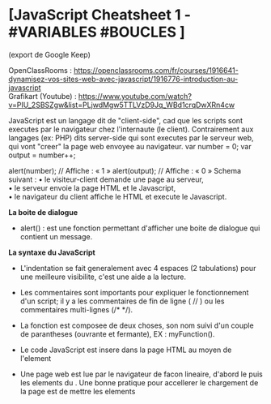 # [JavaScript Cheatsheet 1 - #VARIABLES #BOUCLES   ]

(export de Google Keep) 

OpenClassRooms : https://openclassrooms.com/fr/courses/1916641-dynamisez-vos-sites-web-avec-javascript/1916776-introduction-au-javascript  
Grafikart (Youtube) :  https://www.youtube.com/watch?v=PIU_2SBSZgw&list=PLjwdMgw5TTLVzD9Jq_WBd1crqDwXRn4cw  



JavaScript est un langage dit de "client-side", cad que les scripts sont executes par le navigateur chez l'internaute (le client). Contrairement aux langages (ex: PHP) dits server-side qui sont executes par le serveur web, qui vont "creer" la page web envoyee au navigateur. 
var number = 0;
var output = number++;

alert(number); // Affiche : « 1 »
alert(output); // Affiche : « 0 »
Schema suivant : 
• le visiteur-client demande une page au serveur,  
• le serveur envoie la page HTML et le Javascript,  
• le navigateur du client affiche le HTML et execute le Javascript.  

__La boite de dialogue__
- alert() : est une fonction permettant d'afficher une boite de dialogue qui contient un message.

__La syntaxe du JavaScript__

- L'indentation se fait generalement avec 4 espaces (2 tabulations) pour une meilleure visibilite, c'est une aide a la lecture.

- Les commentaires sont importants pour expliquer le fonctionnement d'un script; il y a les commentaires de fin de ligne ( // ) ou les commentaires multi-lignes (/*   */).

 - La fonction est composee de deux choses, son nom suivi d'un couple de parantheses (ouvrante et fermante), EX : myFunction().

 - Le code JavaScript est insere dans la page HTML au moyen de l'element <script>, qui contient un attribut "type" servant a indiquer le type de langage que l'on va utiliser.

 - Le JavaScript externe : il est conseille d'ecrire le code JavaScript dans un fichier externe, portant l'extension ".js", il est ensuite appelle depuis la page Web au moyen de l'element <script> et de son attribut src=" " qui contient l'URL du fichier .js . 
EX:     <script src="hello.js"></script>

- Une page web est lue par le navigateur de facon lineaire, d'abord le <head> puis les elements du <body>. Une bonne pratique pour accellerer le chargement de la page est de mettre les elements <script> juste avant la fermeture de l'element <body>, afin d'etre charge en dernier.

## LES #VARIABLES 

- Une fois declaree, va servir a stocker des donnees (une valeur). Le nom d'une variable ne peut contenir que des cara teres alphanumeriques (A-Z, 0-9, _ et $ sont acceptes). Attention: le nom ne peut pas commencer par un chiffre et et ne peut etre utilise de mots cles utilises par JavaScript, cad les "mots reserves" (sauf si par exemple "var_", combine a un autre caractere). 

- le mot cle "var" indique qu'on va declarer une variable, ensuite il n'est plus necessaire de l'utiliser pour cette variable-la et on peut y stocker ce qu'on veut. 

- le signe "=" sert a attribuer une valeur a la variable. Lorsqu'on affecte une valeur a une variable, c'est *l'affectation*. 
EX:                                          var myVariable = 5.5;

-  Il est possible de declarer plusieurs variables a la suivre avec 1 seul mot cle "var", il suffit alors de mettre une virgule (,) apres l'affectation de chacune et finir par le point virgule (;). EX:
var	 maVariableAlpha = 2,	
	 maVariableBeta = maVariableAlpha + 3,
	 maVariableGamma = maVariableAlpha + maVariableBeta;

__Types de variables__ 

• Type numerique (alias *number*) : tout comme les autres langages, le JavaScript reconnait plusieurs ecritures pour les nombres, comme l'ecriture decimale (ex: var numiber = 5.5; ) ou l'ecriture scientifique (ex: var number 3.65e+5;) ou encore l'ecriture hexadecimale (var number = 0x391;).  

• Chaines de caracteres (alias *string*) : represente n'importe quel texte. 
On peut l'assigner de deux facons, avec des guillemets " "; ou avec des apostrophes ' ';
Lorsqu'on met une variable nombre en string, elle devient un chaine de caracteres et non plus un string. 
Si on veut mettre inserer des apostrophes ou guillemets dans le texte pour encadrer, alors inserer \" ou \' pour faire signifier au moteur JavaScript cela. 
(EX: var text = 'Ça c\'est quelque chose !'; )

• Les booleens (alias *boolean*) : un type bien particulier qui n'aura que deux etats : vrai ou faux (true / false). 

__Tester l'existence de variables avec **typeof**__
Variables
Si un jour on a besoin de tester l'existence d'une variable ou de verifier son type, l'instruction *typeof* est tres utile. 
EX:
var number = 2;
alert(typeof number); // Affiche : « number »
*
var text = 'Mon texte';
alert(typeof text); // Affiche : « string »
*
var aBoolean = false;
alert(typeof aBoolean); // Affiche : « boolean »

Si l'instruction nous renvoie "undefined", c'est que soit la variable est inexistante, soit qu'elle est declaree mais ne contient rien. 

__Les operateurs arithmetiques__ 

addition : +
soustraction : -
multiplication : *
division : /
modulo : % . Ce dernier operateur est simplement le reste d'une division. 

Pour faire une operation a une variable deja affectee, on peut utiliser +=, -=, *=, /= ou %= ; EX:
var number = 3;
number += 5;
alert(number); // Affiche : « 8 »


/!\ Lorsqu'on fait une operation arithmetique entre un string et un number (ex: "Salut les gens" * 4), on obtient un NaN ( = Not a Number) pour nous prevenir que cela ne donne rien. 

__Concatenation et conversion des types__

• La concatenation consiste a ajouter une chaine de caracteres a la fin d'une autre. EX:
var hi = 'Bonjour', name = 'toi', result;
result = hi + name;
alert(result); // Affiche : « Bonjourtoi »
L'espace est a ajouter manuellement a une variable. 
Il est possible aussi de faire la concatenation d'addition avec +=. 

__Interagir avec l'utilisateur__

• La fonction prompt ( ) s'utilise comme alert ( ), elle renvoie ce que l'utilisateur a ecrit sous forme d'une chaine de caracteres. 
EX:  
var text = prompt('Tapez quelque chose :');
Ainsi le texte tape sera stocke directement dans la variable "text".

__Convertir une chaine de caracteres en nombre__

var first, second, result;
first  = prompt('Entrez le premier chiffre :');
second = prompt('Entrez le second chiffre :');
result = first + second;
alert(result);

Si on essaye ce code, on remarque qu'il y a un probleme. En effet, le texte de prompt() est recupere sous forme d'une chaine de caracteres, chiffre ou non. Du coup l'operateur + fera une concatenation (meme si on insere des chiffres) !

Il suffit alors de convertir la chaine de caracteres en nombre. Pour cela, on aura besoin de la fonction parseInt ( ) . EX: 

var  text = '1337', 
	number;
number = parseInt(text);
alert(typeof number); // Affiche : « number »
alert(number); // Affiche : « 1337 »

__Structures conditionnelles (les conditions) : généralités__

• Base de toute condition: les booleens. La condition est une sorte de test pour verifier qu'une variable contient bien une certaine valeur. Les conditions sont constituees de valeurs a tester et de deux types d'operateurs : un *logique* et un de *comparaison*.

Operateurs de comparaison : 

• == : egal a 
•  != : different de
• === : contenu et type egal a 
• !== : contenu ou type different de
•  > : superieur a 
• >= : superieur ou egal a
• < : inferieur a 
• <= : inferieur ou egal a

Lorsqu'une condition est posee, on dit qu'elle est "verifiee" lorsqu'elle renvoie TRUE (et non verifiee si c'est FALSE). 

Precision sur le == : une comparaison entre 4 et '4' sera verifiee TRUE car meme contenu.
Precision sur le === : comparaison entre un 4 et '4' sera non verifiee car pas le meme type.

Les operateurs logiques : 
Fonctionnement sur le meme principe qu'une "table de verite" en electronique.

• && : ET (AND) : valeur1 && valeur2
Cet operateur verifie la confition lorsque toutes les valeurs qui lui sont passees valent TRUE. Si une seule d'entre elles vaut FALSE alors la condition n'est pas verifiee. EX:
var result = true && true;
alert(result); // Affiche : « true »
result = true && false;
alert(result); // Affiche : « false »
result = false && false;
alert(result); // Affiche : « false »

• || : OU (OR) : valeur1 || valeur2
Operateur plus "souple" car il renvoie TRUE si une des valeurs soumise contient TRUE, qu'importe les autres valeurs. 
var result = true || true;
alert(result); // Affiche : « true »
result = true || false;
alert(result); // Affiche : « true »
result = false || false;
alert(result); // Affiche : « false »

• ! : NON (NOT) : !valeur
Il se differencie des deux operateurs precedents car il ne prend qu'une seule valeur a la fois. S'il se nomme "NON", c'est que sa fonction est d'inverser la valeur qui lui est passee, ainsi TRUE deviendra FALSE et inversement. 
var result = false;
result = !result; // On stocke dans « result » l'inverse de « result »
alert(result); // Affiche « true » car on voulait l'inverse de « false »
result = !result;
alert(result); // Affiche « false » car on a inversé de nouveau « result », (on passe de « true » à « false »)

• Combiner les operateurs :  
EX:
var condition1, condition2, result;
condition1 = 2 > 8; // false
condition2 = 8 > 2; // true
result = condition1 && condition2;
alert(result); // Affiche « false »

=> Il est possible de raccourcir le code en combinant le tout sur une seule ligne : 

var result = 2 > 8 && 8 > 2;
alert(result); // Affiche « false »


__La condition "If Else"__

• Structure conditionnelle IF pour dire "SI"
De parentheses qui contiennent la condition a analyser, ou le booleen qui sera retourne par les operateurs conditionnels. 
Accolades permettant de definir la portion de code qui sera executee si la condition se verifie.

Le code s'execute si le booleen recu est TRUE, alors que FALSE empeche l'execution. EX:
if (2 < 8 && 8 >= 4) { // Cette condition renvoie « true », le code est donc exécuté
    alert('La condition est bien vérifiée.');
}
if (2 > 8 || 8 <= 4) { // Cette condition renvoie « false », le code n'est donc pas exécuté
    alert("La condition n'est pas vérifiée mais vous ne le saurez pas vu que ce code ne s'exécute pas.");
}

• La fonction confirm( ) : permet d'avoir en parametre une chaine de caracteres qui sera affiche a l'ecran et retournera un booleen en fonction de l'action de l'user (execution si OK donc TRUE, non-execution si 'annuler' et donc FALSE).
Tres pratique a utiliser avec les conditions. 
EX: 
if (confirm('Voulez-vous exécuter le code JavaScript de cette page ?')) {
    alert('Le code a bien été exécuté !');
}

• La structure ELSE pour dire "SINON". 
Si on veut faire executer un code lors de la verification d'une condition et un autre lorsque c'est pas le cas : il est possible de le faire avec deux conditions IF. 
/!\ Cependant la structure ELSE est plus optimale. 
Pour indenter les structures IF ELSE, on procede ainsi : 
if ( /* condition */ ) {
    // Du code…
} else {
    // Du code…
}


• La structure ELSE IF pour dire "SINON SI".
- Une premiere condition est a tester,
- Une deuxieme condition est presente et sera testee si la premiere echoue,
- Si aucune condition ne se verifie, la structure ELSE fait son travail.

EX:
var floor = parseInt(prompt("Entrez l'étage où l'ascenseur doit se rendre (de -2 à 30) :"));
if (floor == 0) {
	alert('Vous vous trouvez déjà au rez-de-chaussée.');
} else if (-2 <= floor && floor <= 30) {
	alert("Direction l'étage n°" + floor + ' !');
} else {
	alert("L'étage spécifié n'existe pas.");
}

/!\ La structure ELSE IF peut etre utilisee plusieurs fois de suite, il faut juste que la condition avec la structure IF soit juste avant. 

__La Condition Switch__

La condition IF ELSE est utile dans de nombreux cas, cependant pour faire du cas par cas, on utilise SWITCH. 

var drawer = parseInt(prompt('Choisissez le tiroir à ouvrir (1 à 4) :'));
switch (drawer) {
    case 1:
        alert('Contient divers outils pour dessiner : du papier, des crayons, etc.');
    break;
    case 2:
        alert('Contient du matériel informatique : des câbles, des composants, etc.');
    break;
    case 3:
        alert('Ah ? Ce tiroir est fermé à clé ! Dommage !');
    break;
    case 4:
        alert('Contient des vêtements : des chemises, des pantalons, etc.');
    break;
    default:
        alert("Info du jour : le meuble ne contient que 4 tiroirs et, jusqu'à preuve du contraire, les tiroirs négatifs n'existent pas.");
}

- Le mot cle "switch est suivi de la variable a analyser et une paire d'accolades.
- Se trouvent dans les accolades tous les cas de figure pour la variable definis par le mot cle "case" suivi de la valeur a prendre en compte et " : ".
- A chaque fin de "case" on met un "break;" pour casser le switch et eviter l'execution du reste du code. 
- A la fin on peut ecrire le mot cle "default" suivi de deux points pour executer un code si aucun cas n'est rencontre.

/!\ Si on attend un chiffre dans le prompt, ne pas oublier de l'encadrer dans une fonction parseInt( ) afin de convertir le type de valeur, de string en nombre (pas necessaire si on specifie le string lors des case (ex: case '1' : ).

__Les ternaires__
L'operateur (ternaire) conditionnel de JavaScript comporte trois operandes et est utilise comme raccourci pour la declaration des instructions If...Else. Il se decompose comme suit :
- nom de la variable qui va accueillir le resultat de la ternaire,
- la variable qui sera analysee par la ternaire,
- un " ? " suivi d'une valeur (nombre, texte),
- " : " suivis d'une deuxieme valeur et enfin le point-virgule marquant la fin de la ligne d'instructions.
=> si la variable analysee vaut TRUE alors la valeur retournee par la ternaire est celle apres le " ? " 
=> si elle vaut FALSE alors la valeur retournee sera celle apres les " : " 

EX:
var startMessage = 'Votre catégorie : ',
    endMessage,
    adult = confirm('Êtes-vous majeur ?');
endMessage = adult ? '18+' : '-18';
alert(startMessage + endMessage);

__Conditions sur les variables__ 
=> lors d'une structure conditionnelle if/else, la variable est convertie en booleen (TRUE/FALSE) 
=> l'operateur OU / || : en plus de sa fonction principale, il permet de renvoyer la premiere variable possedant une valeur evaluee a TRUE. 

## LES #BOUCLES 

__L'incrementation__

Soit : 
	var number = 0;
	number = number + 1;

• L'incrementation permet d'ajouter une unite a un nombre au moyen d'une syntaxe courte : 
number++; ou bien ++number;  pour ajouter 1 (incrementer).
number--; ou bien --number; pour soustraire 1 (decrementer).

/!\ Si on place l'operateur ++ avant la variable, cela incremente la variable (number) et retourne la valeur de number incrementee (c'est a dire 1) :
var number = 0;
var output = ++number;
alert(number); // Affiche : « 1 »
alert(output); // Affiche : « 1 »

/!\ Si on place l'operateur apres la variable a incrementer, l'operation retourne la valeur de number avant qu'elle soit incrementee :
var number = 0;
var output = number++;
alert(number); // Affiche : « 1 »
alert(output); // Affiche : « 0 »

__La boucle WHILE__

• La boucle est une structure analogue aux structures conditionnelles, sauf qu'elle repete une serie d'instructions jusqu'a ce qu'on dise d'arreter. A chaque repetition de la boucle on parle d'iteration. 
• Il est necessaire de definir une condition pour le fonctionnement de la boucle. 
• Tant que la condition est vraie (TRUE), la boucle se repete. 
• Des que la boucle est fausse (FALSE), la boucle s'arrete. 
EX:
while (condition) {
    instruction_1;
    instruction_2;
    instruction_3;
}

• La boucle While se repete tant que la condition est validee/remplie (il faut s'arranger qu'a un moment elle ne soit plus vraie). 
EX:
var number = 1;
while (number < 10) {
    number++;
}
alert(number); // Affiche : « 10 »

• Ici la variable "proceed" est ce qu'on appelle une <<variable temoin>>, ou bien une variable de boucle. 
Tant qu'on incremente, les prenoms s'ajoutent, lorsque la variable "nick" est null, fin de la boucle
EX:
var nicks = '',
    nick,
    proceed = true;
    
    while (proceed) {
    	nick = prompt('Entrez un prénom :');
    	if (nick) {
        nicks += nick + ' '; // Ajoute le nouveau prénom ainsi qu'une espace juste après
    	} else {
        proceed = false; // Aucun prénom n'a été entré, donc on fait en sorte d'invalider la condition
    	}
}
alert(nicks); // Affiche les prénoms à la suite

• On peut mettre fin a une boucle avec "break" (apres le Else), le break s'utilise exactement comme dans la structure conditionnelle switch. 
• L'instruction "continue" peut s'utiliser a la place de "break" pour mettre fin a une iteration. Mais dans ce cas la boucle n'est pas stopee, elle passe a l'iteration suivante.

__La boucle FOR__

• La boucle FOR ressemble beuacoup au fonctionnement de la boucle WHILE, sauf que dans les parantheses on n'a pas seulement une condition mais 3 blocs : 
1 - l'initialisation : on initialise la variable, elle s'execute juste avant que la boucle ne demarre,
2...- la condition: s'execute avant chaque passage de boucle,
3 - l'incrementation : utilise pour incrementer une variable a chaque iteration de la boucle. S'utilise apres chaque passage de boucle.

for (var iter = 0; iter < 4; iter++) {
    alert('Itération n°' + iter);
}

• CONVENTION de programmmation : les  variables de boucles FOR sont généralement nommées *i*. Si une boucle se trouve dans une autre boucle, la variable de cette boucle sera nommée *j* , puis *k* et ainsi de suite.

• La portee des variables de boucle : il est déconseillé de declarer une variable au sein d'une boucle, mais la declarer immediatement dans l'initialisation. Mais une fois que la boucle est initialisee, 

# EN RESUME
* L'incrémentation est importante au sein des boucles. Incrémenter ou décrémenter signifie ajouter ou soustraire une unité à une variable. Le comportement d'un opérateur d'incrémentation est différent s'il se place avant ou après la variable.
* La boucle While permet de répéter une liste d'instructions tant que la condition est vérifiée. Si condition "FALSE", la boucle ne s'execute pas. 
* La boucle do While est une variante de While qui sera exécutée au moins une fois, peu importe la condition.
* La boucle For est une boucle utilisée pour répéter une liste d'instructions un certain nombre de fois. C'est donc une variante très ciblée de la boucle While, elle s'execute un nombre determinee de fois. 

























